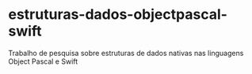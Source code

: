 # estruturas-dados-objectpascal-swift
Trabalho de pesquisa sobre estruturas de dados nativas nas linguagens Object Pascal e Swift
